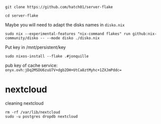 `git clone https://github.com/hatch01/server-flake`

`cd server-flake`

Maybe you will need to adapt the disks names in `disko.nix`

`sudo nix --experimental-features "nix-command flakes" run github:nix-community/disko -- --mode disko ./disko.nix`

Put key in /mnt/persistent/key 

`sudo nixos-install --flake .#jonquille`

pub key of cache service: `onyx.ovh:jDq2MSDU6zuU7V+dgb2DH+UtCa8ztMyhc+1ZXJmPddc=`

# nextcloud

cleaning nextcloud
```console
rm -rf /var/lib/nextcloud 
sudo -u postgres dropdb nextcloud
```